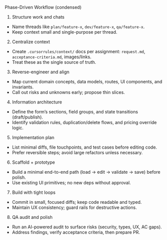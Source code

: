 Phase-Driven Workflow (condensed)

1) Structure work and chats
- Name threads like `plan/feature-x`, `dev/feature-x`, `qa/feature-x`.
- Keep context small and single-purpose per thread.

2) Centralize context
- Create `.cursorrules/context/` docs per assignment: `request.md`, `acceptance-criteria.md`, images/links.
- Treat these as the single source of truth.

3) Reverse-engineer and align
- Map current domain concepts, data models, routes, UI components, and invariants.
- Call out risks and unknowns early; propose thin slices.

4) Information architecture
- Define the form’s sections, field groups, and state transitions (draft/publish).
- Identify validation rules, duplication/delete flows, and pricing override logic.

5) Implementation plan
- List minimal diffs, file touchpoints, and test cases before editing code.
- Prefer reversible steps; avoid large refactors unless necessary.

6) Scaffold + prototype
- Build a minimal end-to-end path (load → edit → validate → save) before polish.
- Use existing UI primitives; no new deps without approval.

7) Build with tight loops
- Commit in small, focused diffs; keep code readable and typed.
- Maintain UX consistency; guard rails for destructive actions.

8) QA audit and polish
- Run an AI-powered audit to surface risks (security, types, UX, AC gaps).
- Address findings, verify acceptance criteria, then prepare PR.

